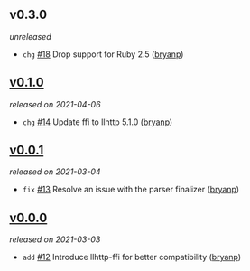 ## v0.3.0

*unreleased*

  * `chg` [#18](https://github.com/metabahn/llhttp/pull/18) Drop support for Ruby 2.5 ([bryanp](https://github.com/bryanp))

## [v0.1.0](https://github.com/metabahn/llhttp/releases/tag/2021-04-06)

*released on 2021-04-06*

  * `chg` [#14](https://github.com/metabahn/llhttp/pull/14) Update ffi to llhttp 5.1.0 ([bryanp](https://github.com/bryanp))

## [v0.0.1](https://github.com/metabahn/llhttp/releases/tag/2021-03-04)

*released on 2021-03-04*

  * `fix` [#13](https://github.com/metabahn/llhttp/pull/13) Resolve an issue with the parser finalizer ([bryanp](https://github.com/bryanp))

## [v0.0.0](https://github.com/metabahn/llhttp/releases/tag/2021-03-03)

*released on 2021-03-03*

  * `add` [#12](https://github.com/metabahn/llhttp/pull/12) Introduce llhttp-ffi for better compatibility ([bryanp](https://github.com/bryanp))


